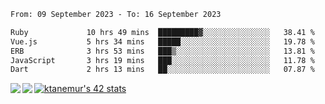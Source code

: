 <!--START_SECTION:waka-->

```txt
From: 09 September 2023 - To: 16 September 2023

Ruby             10 hrs 49 mins  █████████▓░░░░░░░░░░░░░░░   38.41 %
Vue.js           5 hrs 34 mins   █████░░░░░░░░░░░░░░░░░░░░   19.78 %
ERB              3 hrs 53 mins   ███▒░░░░░░░░░░░░░░░░░░░░░   13.81 %
JavaScript       3 hrs 19 mins   ███░░░░░░░░░░░░░░░░░░░░░░   11.78 %
Dart             2 hrs 13 mins   ██░░░░░░░░░░░░░░░░░░░░░░░   07.87 %
```

<!--END_SECTION:waka-->
<a href="https://github.com/anuraghazra/github-readme-stats">
  <img align="left" src="https://github-readme-stats.vercel.app/api?username=Tanesan&count_private=true&show_icons=true" />
<img align="left" src="https://github-readme-stats.vercel.app/api/top-langs/?username=Tanesan" />
</a>

[![ktanemur's 42 stats](https://badge42.vercel.app/api/v2/cl1wslf6s002109l771rng2w8/stats?cursusId=21&coalitionId=62)](https://github.com/JaeSeoKim/badge42)
